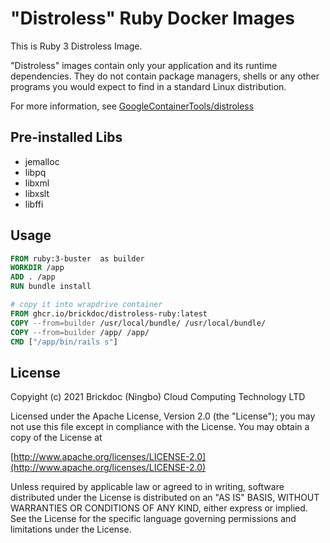 # "Distroless" Ruby Docker Images

This is Ruby 3 Distroless Image.

"Distroless" images contain only your application and its runtime dependencies. They do not contain package managers, shells or any other programs you would expect to find in a standard Linux distribution.

For more information, see [GoogleContainerTools/distroless](https://github.com/GoogleContainerTools/distroless)

## Pre-installed Libs

- jemalloc
- libpq
- libxml
- libxslt
- libffi

## Usage

```Dockerfile
FROM ruby:3-buster  as builder
WORKDIR /app
ADD . /app
RUN bundle install

# copy it into wrapdrive container
FROM ghcr.io/brickdoc/distroless-ruby:latest
COPY --from=builder /usr/local/bundle/ /usr/local/bundle/
COPY --from=builder /app/ /app/
CMD ["/app/bin/rails s"]
```

## License

Copyight (c) 2021 Brickdoc (Ningbo) Cloud Computing Technology LTD

Licensed under the Apache License, Version 2.0 (the "License");
you may not use this file except in compliance with the License.
You may obtain a copy of the License at

[http://www.apache.org/licenses/LICENSE-2.0](http://www.apache.org/licenses/LICENSE-2.0)

Unless required by applicable law or agreed to in writing, software
distributed under the License is distributed on an "AS IS" BASIS,
WITHOUT WARRANTIES OR CONDITIONS OF ANY KIND, either express or implied.
See the License for the specific language governing permissions and
limitations under the License.
